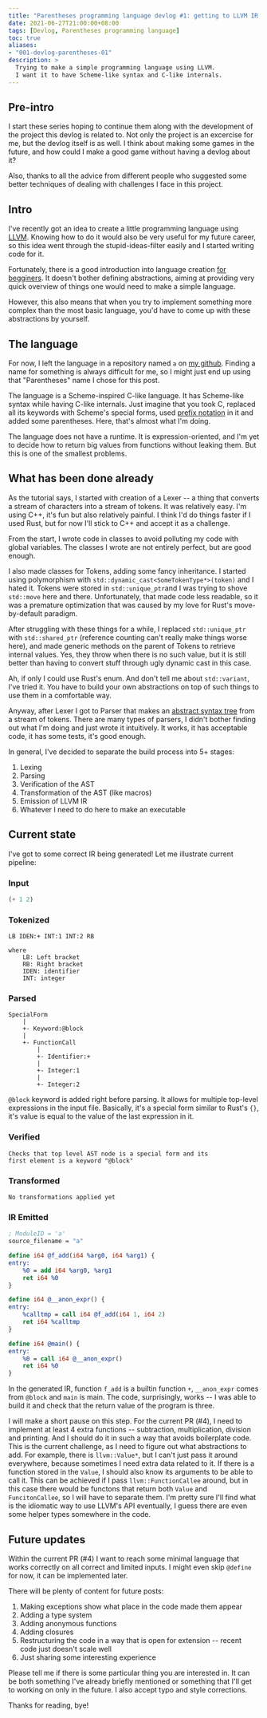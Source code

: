 ```yaml
---
title: "Parentheses programming language devlog #1: getting to LLVM IR emission"
date: 2021-06-27T21:00:00+08:00
tags: [Devlog, Parentheses programming language]
toc: true
aliases:
- "001-devlog-parentheses-01"
description: >
  Trying to make a simple programming language using LLVM.
  I want it to have Scheme-like syntax and C-like internals.
---
```


## Pre-intro

I start these series hoping to continue them along with the development of
the project this devlog is related to.
Not only the project is an excercise for me, but the devlog itself is as well.
I think about making some games in the future, and how could I make a good
game without having a devlog about it?

Also, thanks to all the advice from different people who suggested some better
techniques of dealing with challenges I face in this project.


## Intro

I've recently got an idea to create a little programming language using
[LLVM][0]. Knowing how to do it would also be very useful for my future career,
so this idea went through the stupid-ideas-filter easily and
I started writing code for it.

Fortunately, there is a good introduction into language creation
[for begginers][1]. It doesn't bother defining abstractions, aiming at providing
very quick overview of things one would need to make a simple language.

However, this also means that when you try to implement something more
complex than the most basic language, you'd have to come up with these
abstractions by yourself.


## The language

For now, I left the language in a repository named `a` on [my github][gh].
Finding a name for something is always difficult for me, so I might just end up
using that "Parentheses" name I chose for this post.

The language is a Scheme-inspired C-like language. It has Scheme-like syntax
while having C-like internals. Just imagine that you took C, replaced all
its keywords with Scheme's special forms, used [prefix notation][2] in it
and added some parentheses. Here, that's almost what I'm doing.

The language does not have a runtime. It is expression-oriented, and
I'm yet to decide how to return big values from functions without leaking
them. But this is one of the smallest problems.


## What has been done already

As the tutorial says, I started with creation of a Lexer -- a thing that
converts a stream of characters into a stream of tokens. It was relatively easy.
I'm using C++, it's fun but also relatively painful. I think I'd do things
faster if I used Rust, but for now I'll stick to C++ and accept it as
a challenge.

From the start, I wrote code in classes to avoid polluting my code with global
variables. The classes I wrote are not entirely perfect, but are good enough.

I also made classes for Tokens, adding some fancy inheritance.
I started using polymorphism with `std::dynamic_cast<SomeTokenType*>(token)`
and I hated it. Tokens were stored in `std::unique_ptr`and I was trying to shove
`std::move` here and there. Unfortunately, that made code less readable,
so it was a premature optimization that was caused by my love for
Rust's move-by-default paradigm.

After struggling with these things for a while, I replaced `std::unique_ptr`
with `std::shared_ptr` (reference counting can't really make things worse here),
and made generic methods on the parent of Tokens to retrieve
internal values. Yes, they throw when there is no such value, but it is still
better than having to convert stuff through ugly dynamic cast in this case.

Ah, if only I could use Rust's enum. And don't tell me about `std::variant`,
I've tried it. You have to build your own abstractions on top
of such things to use them in a comfortable way.

Anyway, after Lexer I got to Parser that makes an [abstract syntax tree][3] from
a stream of tokens. There are many types of parsers, I didn't bother
finding out what I'm doing and just wrote it intuitively. It works, it has
acceptable code, it has some tests, it's good enough.

In general, I've decided to separate the build process into 5+ stages:
1. Lexing
2. Parsing
3. Verification of the AST
4. Transformation of the AST (like macros)
5. Emission of LLVM IR
6. Whatever I need to do here to make an executable


## Current state

I've got to some correct IR being generated! Let me illustrate current
pipeline:

### Input
```scheme
(+ 1 2)
```

### Tokenized
```
LB IDEN:+ INT:1 INT:2 RB

where
    LB: Left bracket
    RB: Right bracket
    IDEN: identifier
    INT: integer
```

### Parsed
```
SpecialForm
    |
    +- Keyword:@block
    |
    +- FunctionCall
        |
        +- Identifier:+
        |
        +- Integer:1
        |
        +- Integer:2
```

`@block` keyword is added right before parsing. It allows for multiple top-level
expressions in the input file. Basically, it's a special form similar to
Rust's `{}`, it's value is equal to the value of the last expression in it.

### Verified

    Checks that top level AST node is a special form and its
    first element is a keyword "@block"

### Transformed

    No transformations applied yet

### IR Emitted

```llvm
; ModuleID = 'a'
source_filename = "a"

define i64 @f_add(i64 %arg0, i64 %arg1) {
entry:
    %0 = add i64 %arg0, %arg1
    ret i64 %0
}

define i64 @__anon_expr() {
entry:
    %calltmp = call i64 @f_add(i64 1, i64 2)
    ret i64 %calltmp
}

define i64 @main() {
entry:
    %0 = call i64 @__anon_expr()
    ret i64 %0
}
```

In the generated IR, function `f_add` is a builtin function `+`,
`__anon_expr` comes from `@block` and `main` is main. The code, surprisingly,
works -- I was able to build it and check that the return value of the
program is three.

I will make a short pause on this step. For the current PR (#4),
I need to implement at least 4 extra functions -- subtraction, multiplication,
division and printing. And I should do it in such a way that avoids boilerplate
code. This is the current challenge, as I need to figure out what abstractions
to add. For example, there is `llvm::Value*`, but I can't just pass it around
everywhere, because sometimes I need extra data related to it. If there is
a function stored in the `Value`, I should also know its arguments
to be able to call it. This can be achieved if I pass `llvm::FunctionCallee`
around, but in this case there would be functons that return both `Value` and
`FuncitonCallee`, so I will have to separate them. I'm pretty sure I'll find
what is the idiomatic way to use LLVM's API eventually, I guess there are even
some helper types somewhere in the code.


## Future updates

Within the current PR (#4) I want to reach some minimal language that works
correctly on all correct and limited inputs. I might even skip `@define`
for now, it can be implemented later.

There will be plenty of content for future posts:
1. Making exceptions show what place in the code made them appear
2. Adding a type system
3. Adding anonymous functions
4. Adding closures
5. Restructuring the code in a way that is open for extension -- recent code
just doesn't scale well
6. Just sharing some interesting experience

Please tell me if there is some particular thing you are interested in. It can
be both something I've already briefly mentioned or something that I'll
get to working on only in the future. I also accept typo and style corrections.

Thanks for reading, bye!


[0]: https://en.wikipedia.org/wiki/LLVM
[1]: https://releases.llvm.org/12.0.0/docs/tutorial/MyFirstLanguageFrontend/index.html
[2]: https://en.wikipedia.org/wiki/Polish_notation
[3]: https://en.wikipedia.org/wiki/Abstract_syntax_tree

[gh]: https://github.com/ftvkyo
